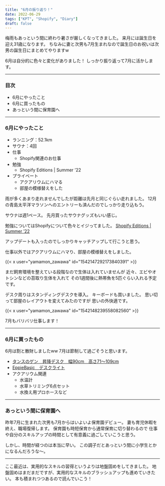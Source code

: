 ```yaml
---
title: "6月の振り返り！"
date: 2022-06-29
tags: ["KPT", "Shopify", "Diary"]
draft: false
---
```


梅雨もあっという間に終わり暑さが厳しくなってきました。
来月には誕生日を迎え31歳になります。
ちなみに妻と次男も7月生まれなので誕生日のお祝いは次男の誕生日にまとめてやりますw

6月は自分的に色々と変化がありました！
しっかり振り返って7月に活かします。

---

### 目次

- 6月にやったこと
- 6月に買ったもの
- あっという間に保育園へ

---

### 6月にやったこと

- ランニング：52.1km
- サウナ：4回
- 仕事
  - Shopify関連のお仕事
- 勉強
  - Shopify Editions | Summer ’22
- プライベート
  - アクアリウムにハマる
  - 部屋の模様替えをした

雨が多くあまり走れませんでしたが距離は先月と同じぐらい走れました。
12月の青島太平洋マラソンへのエントリーも済んだのでしっかり走り込もう。

サウナは週1ペース。
先月買ったサウナグッズもいい感じ。

勉強についてはShopifyについて色々とイジってました。
[Shopify Editions | Summer ’22](https://www.shopify.com//editions/summer2022/dev#built-for-shopify)

アップデートも入ったのでしっかりキャッチアップして行こうと思う。

仕事以外ではアクアリウムにハマり、部屋の模様替えをしました。

{{< x user="yamamon_zawawa" id="1542147292173840391" >}}

まだ飼育環境を整えている段階なので生体は入れていませんが
近々、エビやオトシンなどの苔取り生体を入れて
その1週間後に熱帯魚を5匹ぐらい入れる予定です。

デスク周りはスタンディングデスクを導入。
キーボードも買いました。
思い切って部屋のレイアウトを変えてみたのですが
思いの外快適です。

{{< x user="yamamon_zawawa" id="1542148239558082560" >}}

7月もバリバリ仕事します！

---


### 6月に買ったもの

6月は割と散財しましたww
7月は節制して過ごそうと思います。

- [タンスのゲン　昇降デスク　幅90cm　高さ71〜109cm](https://www.amazon.co.jp/gp/product/B08462JJJM/)
- [EppieBasic　デスクライト](https://www.amazon.co.jp/gp/product/B09F9986K3/)
- アクアリウム関連
  - 水温計
  - 水草トリミング6点セット
  - 水換え用プロホースなど

---

### あっという間に保育園へ

昨年7月に生まれた次男も7月からはいよいよ保育園デビュー。
妻も育児休暇を終え、職場復帰します。
保育園も時短保育から通常保育に切り替わるので
仕事や自分のスキルアップの時間として有意義に過ごしていこうと思う。

しかし、時間が経つのは本当に早い。
この調子だとあっという間に小学生とかになるんだろうな〜。

---

ここ最近は、実用的なスキルの習得というよりは地盤固めをしてきました。
地盤固めはまだまだですが、実用的なスキルのブラッシュアップも進めていきたい。
本も積まれつつあるので読んでいこう！
